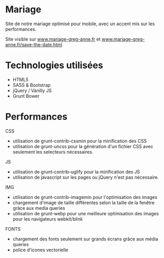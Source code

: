 Mariage
=======

Site de notre mariage optimisé pour mobile, avec un accent mis sur les performances.

Site visible sur www.mariage-greg-anne.fr et www.mariage-greg-anne.fr/save-the-date.html

# Technologies utilisées

- HTML5 
- SASS & Bootstrap
- jQuery / Vanilly JS
- Grunt Bower

# Performances

CSS
- utilisation de grunt-contrib-cssmin pour la minification des CSS
- utilisation de grunt-uncss pour la génération d'un fichier CSS avec seulement les selecteurs nécessaires.

JS
- utilisation de grunt-contrib-uglify pour la minification des JS
- utilisation de javascript sur les pages ou jQuery n'est pas nécessaire.

IMG
- utilisation de grunt-contrib-imagemin pour l'optimisation des images
- chargement d'image de taille différentes selon la taille de la fenêtre grâce aux media queries
- utilisation de grunt-webp pour une meilleure optimisation des images pour les navigateurs webkit/blink

FONTS
- chargement des fonts seulement sur grands écrans grâce aux média queries
- police d'icones vectorielle
